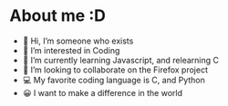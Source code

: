 # About me :D
- 👋 Hi, I’m someone who exists
- 👀 I’m interested in Coding
- 🌱 I’m currently learning Javascript, and relearning C
- 💞️ I’m looking to collaborate on the Firefox project
- 💻 My favorite coding language is C, and Python
- 😀 I want to make a difference in the world

